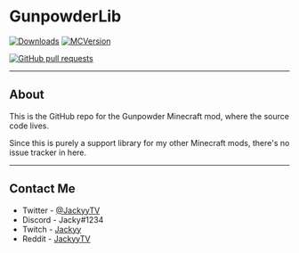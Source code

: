 # GunpowderLib
[![Downloads](http://cf.way2muchnoise.eu/full_gunpowderlib_downloads.svg)](https://www.curseforge.com/minecraft/mc-mods/gunpowderlib) [![MCVersion](http://cf.way2muchnoise.eu/versions/gunpowderlib.svg)](https://www.curseforge.com/minecraft/mc-mods/gunpowderlib)

[![GitHub pull requests](https://img.shields.io/github/issues-pr/JackyyTV/GunpowderLib.svg)](https://github.com/JackyyTV/GunpowderLib/pulls)

---

## About

This is the GitHub repo for the Gunpowder Minecraft mod, where the source code lives.

Since this is purely a support library for my other Minecraft mods, there's no issue tracker in here.

---

## Contact Me

- Twitter - [@JackyyTV](https://twitter.com/JackyyTV)
- Discord - Jacky#1234
- Twitch - [Jackyy](https://www.twitch.tv/jackyy)
- Reddit - [JackyyTV](https://www.reddit.com/message/compose/?to=JackyyTV)
